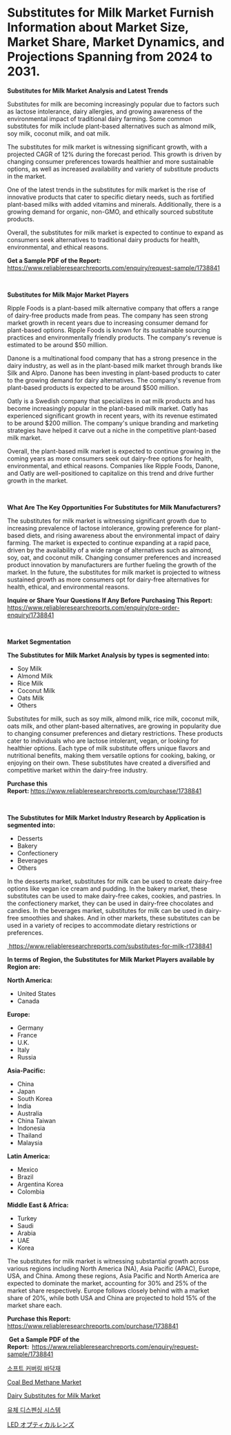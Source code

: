 <p><h1>Substitutes for Milk Market Furnish Information about Market Size, Market Share, Market Dynamics, and Projections Spanning from 2024 to 2031.</h1></p><p><strong>Substitutes for Milk Market Analysis and Latest Trends</strong></p>
<p><p>Substitutes for milk are becoming increasingly popular due to factors such as lactose intolerance, dairy allergies, and growing awareness of the environmental impact of traditional dairy farming. Some common substitutes for milk include plant-based alternatives such as almond milk, soy milk, coconut milk, and oat milk.</p><p>The substitutes for milk market is witnessing significant growth, with a projected CAGR of 12% during the forecast period. This growth is driven by changing consumer preferences towards healthier and more sustainable options, as well as increased availability and variety of substitute products in the market.</p><p>One of the latest trends in the substitutes for milk market is the rise of innovative products that cater to specific dietary needs, such as fortified plant-based milks with added vitamins and minerals. Additionally, there is a growing demand for organic, non-GMO, and ethically sourced substitute products.</p><p>Overall, the substitutes for milk market is expected to continue to expand as consumers seek alternatives to traditional dairy products for health, environmental, and ethical reasons.</p></p>
<p><strong>Get a Sample PDF of the Report:&nbsp;</strong> <a href="https://www.reliableresearchreports.com/enquiry/request-sample/1738841">https://www.reliableresearchreports.com/enquiry/request-sample/1738841</a></p>
<p>&nbsp;</p>
<p><strong>Substitutes for Milk Major Market Players</strong></p>
<p><p>Ripple Foods is a plant-based milk alternative company that offers a range of dairy-free products made from peas. The company has seen strong market growth in recent years due to increasing consumer demand for plant-based options. Ripple Foods is known for its sustainable sourcing practices and environmentally friendly products. The company's revenue is estimated to be around $50 million.</p><p>Danone is a multinational food company that has a strong presence in the dairy industry, as well as in the plant-based milk market through brands like Silk and Alpro. Danone has been investing in plant-based products to cater to the growing demand for dairy alternatives. The company's revenue from plant-based products is expected to be around $500 million.</p><p>Oatly is a Swedish company that specializes in oat milk products and has become increasingly popular in the plant-based milk market. Oatly has experienced significant growth in recent years, with its revenue estimated to be around $200 million. The company's unique branding and marketing strategies have helped it carve out a niche in the competitive plant-based milk market.</p><p>Overall, the plant-based milk market is expected to continue growing in the coming years as more consumers seek out dairy-free options for health, environmental, and ethical reasons. Companies like Ripple Foods, Danone, and Oatly are well-positioned to capitalize on this trend and drive further growth in the market.</p></p>
<p>&nbsp;</p>
<p><strong>What Are The Key Opportunities For Substitutes for Milk Manufacturers?</strong></p>
<p><p>The substitutes for milk market is witnessing significant growth due to increasing prevalence of lactose intolerance, growing preference for plant-based diets, and rising awareness about the environmental impact of dairy farming. The market is expected to continue expanding at a rapid pace, driven by the availability of a wide range of alternatives such as almond, soy, oat, and coconut milk. Changing consumer preferences and increased product innovation by manufacturers are further fueling the growth of the market. In the future, the substitutes for milk market is projected to witness sustained growth as more consumers opt for dairy-free alternatives for health, ethical, and environmental reasons.</p></p>
<p><strong>Inquire or Share Your Questions If Any Before Purchasing This Report:</strong> <a href="https://www.reliableresearchreports.com/enquiry/pre-order-enquiry/1738841">https://www.reliableresearchreports.com/enquiry/pre-order-enquiry/1738841</a></p>
<p>&nbsp;</p>
<p><strong>Market Segmentation</strong></p>
<p><strong>The Substitutes for Milk Market Analysis by types is segmented into:</strong></p>
<p><ul><li>Soy Milk</li><li>Almond Milk</li><li>Rice Milk</li><li>Coconut Milk</li><li>Oats Milk</li><li>Others</li></ul></p>
<p><p>Substitutes for milk, such as soy milk, almond milk, rice milk, coconut milk, oats milk, and other plant-based alternatives, are growing in popularity due to changing consumer preferences and dietary restrictions. These products cater to individuals who are lactose intolerant, vegan, or looking for healthier options. Each type of milk substitute offers unique flavors and nutritional benefits, making them versatile options for cooking, baking, or enjoying on their own. These substitutes have created a diversified and competitive market within the dairy-free industry.</p></p>
<p><strong>Purchase this Report:&nbsp;</strong><a href="https://www.reliableresearchreports.com/purchase/1738841">https://www.reliableresearchreports.com/purchase/1738841</a></p>
<p>&nbsp;</p>
<p><strong>The Substitutes for Milk Market Industry Research by Application is segmented into:</strong></p>
<p><ul><li>Desserts</li><li>Bakery</li><li>Confectionery</li><li>Beverages</li><li>Others</li></ul></p>
<p><p>In the desserts market, substitutes for milk can be used to create dairy-free options like vegan ice cream and pudding. In the bakery market, these substitutes can be used to make dairy-free cakes, cookies, and pastries. In the confectionery market, they can be used in dairy-free chocolates and candies. In the beverages market, substitutes for milk can be used in dairy-free smoothies and shakes. And in other markets, these substitutes can be used in a variety of recipes to accommodate dietary restrictions or preferences.</p></p>
<p><a href="https://www.reliableresearchreports.com/substitutes-for-milk-r1738841">&nbsp;https://www.reliableresearchreports.com/substitutes-for-milk-r1738841</a></p>
<p><strong>In terms of Region, the Substitutes for Milk Market Players available by Region are:</strong></p>
<p>
    <p> <strong> North America: </strong>
        <ul>
            <li>United States</li>
            <li>Canada</li>
        </ul>
        </p> 
    <p> <strong> Europe: </strong>
        <ul>
            <li>Germany</li>
            <li>France</li>
            <li>U.K.</li>
            <li>Italy</li>
            <li>Russia</li>
        </ul>
        </p> 
    <p> <strong> Asia-Pacific: </strong>
        <ul>
            <li>China</li>
            <li>Japan</li>
            <li>South Korea</li>
            <li>India</li>
            <li>Australia</li>
            <li>China Taiwan</li>
            <li>Indonesia</li>
            <li>Thailand</li>
            <li>Malaysia</li>
        </ul>
        </p> 
    <p> <strong> Latin America: </strong>
        <ul>
            <li>Mexico</li>
            <li>Brazil</li>
            <li>Argentina Korea</li>
            <li>Colombia</li>
        </ul>
        </p> 
    <p> <strong> Middle East & Africa: </strong>
        <ul>
            <li>Turkey</li>
            <li>Saudi</li>
            <li>Arabia</li>
            <li>UAE</li>
            <li>Korea</li>
        </ul>
    </p>
    </p>
<p><p>The substitutes for milk market is witnessing substantial growth across various regions including North America (NA), Asia Pacific (APAC), Europe, USA, and China. Among these regions, Asia Pacific and North America are expected to dominate the market, accounting for 30% and 25% of the market share respectively. Europe follows closely behind with a market share of 20%, while both USA and China are projected to hold 15% of the market share each.</p></p>
<p><strong>Purchase this Report: </strong><a href="https://www.reliableresearchreports.com/purchase/1738841">https://www.reliableresearchreports.com/purchase/1738841</a></p>
<p>&nbsp;<strong>Get a Sample PDF of the Report:&nbsp;&nbsp;</strong><a href="https://www.reliableresearchreports.com/enquiry/request-sample/1738841">https://www.reliableresearchreports.com/enquiry/request-sample/1738841</a></p>
<p><strong></strong></p>
<p><p><a href="https://github.com/bvubpqd5241630/Market-Research-Report-List-1/blob/main/108617817663.md">소프트 커버링 바닥재</a></p><p><a href="https://issuu.com/reportprime-2/docs/coal-bed-methane-market-size-2030.pptx">Coal Bed Methane Market</a></p><p><a href="https://github.com/Airanohannonzb68e5pb53oc1/Market-Research-Report-List-1/blob/main/dairy-substitutes-for-milk-market.md">Dairy Substitutes for Milk Market</a></p><p><a href="https://github.com/khytkeqagplkzqvh/Market-Research-Report-List-1/blob/main/650703517664.md">유체 디스펜싱 시스템</a></p><p><a href="https://github.com/bucuel854722/Market-Research-Report-List-1/blob/main/755514918885.md">LED オプティカルレンズ</a></p></p>